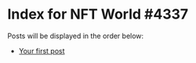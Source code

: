 # Index for NFT World #4337
Posts will be displayed in the order below:

- [Your first post](./001-first.md)

